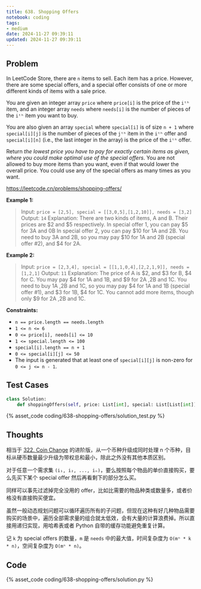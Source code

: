 ```yaml
---
title: 638. Shopping Offers
notebook: coding
tags:
- medium
date: 2024-11-27 09:39:11
updated: 2024-11-27 09:39:11
---
```

## Problem

In LeetCode Store, there are `n` items to sell. Each item has a price. However, there are some special offers, and a special offer consists of one or more different kinds of items with a sale price.

You are given an integer array `price` where `price[i]` is the price of the `iᵗʰ` item, and an integer array `needs` where `needs[i]` is the number of pieces of the `iᵗʰ` item you want to buy.

You are also given an array `special` where `special[i]` is of size `n + 1` where `special[i][j]` is the number of pieces of the `jᵗʰ` item in the `iᵗʰ` offer and `special[i][n]` (i.e., the last integer in the array) is the price of the `iᵗʰ` offer.

Return _the lowest price you have to pay for exactly certain items as given, where you could make optimal use of the special offers_. You are not allowed to buy more items than you want, even if that would lower the overall price. You could use any of the special offers as many times as you want.

<https://leetcode.cn/problems/shopping-offers/>

**Example 1:**

> Input: `price = [2,5], special = [[3,0,5],[1,2,10]], needs = [3,2]`
> Output: `14`
> Explanation: There are two kinds of items, A and B. Their prices are $2 and $5 respectively.
> In special offer 1, you can pay $5 for 3A and 0B
> In special offer 2, you can pay $10 for 1A and 2B.
> You need to buy 3A and 2B, so you may pay $10 for 1A and 2B (special offer #2), and $4 for 2A.

**Example 2:**

> Input: `price = [2,3,4], special = [[1,1,0,4],[2,2,1,9]], needs = [1,2,1]`
> Output: `11`
> Explanation: The price of A is $2, and $3 for B, $4 for C.
> You may pay $4 for 1A and 1B, and $9 for 2A ,2B and 1C.
> You need to buy 1A ,2B and 1C, so you may pay $4 for 1A and 1B (special offer #1), and $3 for 1B, $4 for 1C.
> You cannot add more items, though only $9 for 2A ,2B and 1C.

**Constraints:**

- `n == price.length == needs.length`
- `1 <= n <= 6`
- `0 <= price[i], needs[i] <= 10`
- `1 <= special.length <= 100`
- `special[i].length == n + 1`
- `0 <= special[i][j] <= 50`
- The input is generated that at least one of `special[i][j]` is non-zero for `0 <= j <= n - 1`.

## Test Cases

``` python
class Solution:
    def shoppingOffers(self, price: List[int], special: List[List[int]], needs: List[int]) -> int:
```

{% asset_code coding/638-shopping-offers/solution_test.py %}

## Thoughts

相当于 [322. Coin Change](/coding/322-coin-change) 的进阶版，从一个币种升级成同时处理 n 个币种，目标从硬币数量最少升级为带权总和最小，除此之外没有其他本质区别。

对于任意一个需求集 `(i₁, i₂, ..., iₙ)`，要么按照每个物品的单价直接购买，要么先买下某个 special offer 然后再看剩下的部分怎么买。

同样可以事先过滤掉完全没用的 offer，比如比需要的物品种类或数量多，或者价格没有直接购买便宜。

虽然一般动态规划问题可以循环遍历所有的子问题，但现在这种有好几种物品需要购买的场景中，遍历全部需求量的组合就太低效，会有大量的计算浪费掉。所以直接用递归实现，用哈希表或者 Python 自带的缓存功能避免重复计算。

记 `k` 为 special offers 的数量，`m` 是 `needs` 中的最大值，时间复杂度为 `O(mⁿ * k * n)`，空间复杂度为 `O(mⁿ * n)`。

## Code

{% asset_code coding/638-shopping-offers/solution.py %}
